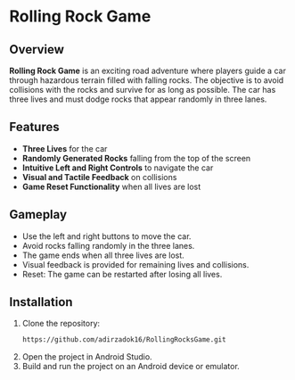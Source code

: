 # Rolling Rock Game

## Overview
**Rolling Rock Game** is an exciting road adventure where players guide a car through hazardous terrain filled with falling rocks. The objective is to avoid collisions with the rocks and survive for as long as possible. The car has three lives and must dodge rocks that appear randomly in three lanes.

## Features
- **Three Lives** for the car
- **Randomly Generated Rocks** falling from the top of the screen
- **Intuitive Left and Right Controls** to navigate the car
- **Visual and Tactile Feedback** on collisions
- **Game Reset Functionality** when all lives are lost

## Gameplay
- Use the left and right buttons to move the car.
- Avoid rocks falling randomly in the three lanes.
- The game ends when all three lives are lost.
- Visual feedback is provided for remaining lives and collisions.
- Reset: The game can be restarted after losing all lives.

## Installation
1. Clone the repository:
   ```bash
   https://github.com/adirzadok16/RollingRocksGame.git
2. Open the project in Android Studio.
3. Build and run the project on an Android device or emulator.
